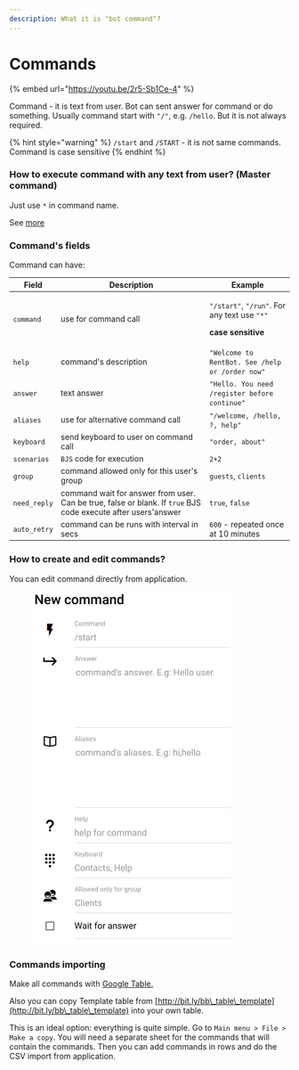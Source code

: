 ```yaml
---
description: What it is "bot command"?
---
```


# Commands

{% embed url="https://youtu.be/2r5-Sb1Ce-4" %}

Command - it is text from user. Bot can sent answer for command or do something. Usually command start with `"/"`, e.g. `/hello`. But it is not always required.

{% hint style="warning" %}
`/start` and `/START` - it is not same commands. Command is case sensitive
{% endhint %}

### How to execute command with any text from user? (Master command)

Just use `*` in command name.&#x20;

See [more](https://help.bots.business/scenarios-and-bjs/always-running-commands)



### Command's fields

Command can have:

| Field        | Description                                                                                                   | Example                                                                                                                    |
| ------------ | ------------------------------------------------------------------------------------------------------------- | -------------------------------------------------------------------------------------------------------------------------- |
| `command`    | use for command call                                                                                          | <p><code>"/start"</code>, <code>"/run"</code>. For any text use <code>"*"</code></p><p><strong>case sensitive</strong></p> |
| `help`       | command's description                                                                                         | `"Welcome to RentBot. See /help or /order now"`                                                                            |
| `answer`     | text answer                                                                                                   | `"Hello. You need /register before continue"`                                                                              |
| `aliases`    | use for alternative command call                                                                              | `"/welcome, /hello, ?, help"`                                                                                              |
| `keyboard`   | send keyboard to user on command call                                                                         | `"order, about"`                                                                                                           |
| `scenarios`  | `BJS` code for execution                                                                                      | `2+2`                                                                                                                      |
| `group`      | command allowed only for this user's group                                                                    | `guests`, `clients`                                                                                                        |
| `need_reply` | command wait for answer from user. Can be true, false or blank. If `true` BJS code execute after users'answer | `true`, `false`                                                                                                            |
| `auto_retry` | command can be runs with interval in secs                                                                     | `600` - repeated once at 10 minutes                                                                                        |

### How to create and edit commands?

You can edit command directly from application.

<figure><img src="../.gitbook/assets/CMD_editing.png" alt=""><figcaption></figcaption></figure>



### Commands importing

Make all commands with [Google Table. ](https://help.bots.business/create-bot-from-google-table)

Also you can copy Template table from [http://bit.ly/bb\_table\_template](http://bit.ly/bb\_table\_template) into your own table.&#x20;

This is an ideal option: everything is quite simple. Go to `Main menu > File > Make a copy`. You will need a separate sheet for the commands that will contain the commands. Then you can add commands in rows and do the CSV import from application.





###

